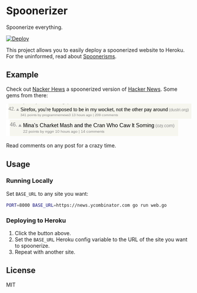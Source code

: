 # Spoonerizer
Spoonerize everything.

[![Deploy](https://www.herokucdn.com/deploy/button.png)](https://heroku.com/deploy)

This project allows you to easily deploy a spoonerized website to Heroku. For
the uninformed, read about
[Spoonerisms](https://en.wikipedia.org/wiki/Spoonerism).

## Example
Check out [Nacker Hews](http://www.nackerhews.com) a spoonerized version of
[Hacker News](https://news.ycombinator.com/news). Some gems from there:

![Sirefox in my wocket](img/sirefox.png)
![Mina's Charket Mash](img/mina.png)

Read comments on any post for a crazy time.

## Usage

### Running Locally
Set `BASE_URL` to any site you want:
```bash
PORT=8000 BASE_URL=https://news.ycombinator.com go run web.go
```

### Deploying to Heroku
1.  Click the button above.
1.  Set the `BASE_URL` Heroku config variable to the URL of the site you want
    to spoonerize.
1.  Repeat with another site.

## License
MIT
